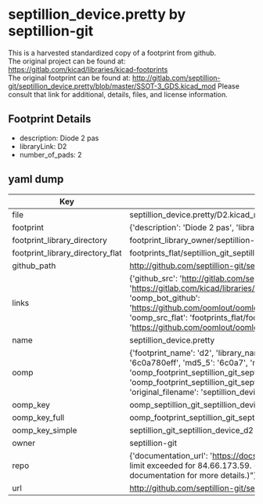 # septillion_device.pretty by septillion-git  
This is a harvested standardized copy of a footprint from github.  
The original project can be found at:  
https://gitlab.com/kicad/libraries/kicad-footprints  
The original footprint can be found at:
http://gitlab.com/septillion-git/septillion_device.pretty/blob/master/SSOT-3_GDS.kicad_mod
Please consult that link for additional, details, files, and license information.  
## Footprint Details
* description: Diode 2 pas  
* libraryLink: D2  
* number_of_pads: 2  
## yaml dump  
| Key | Value |  
| --- | --- |  
| file | septillion_device.pretty/D2.kicad_mod |  
| footprint | {'description': 'Diode 2 pas', 'libraryLink': 'D2', 'number_of_pads': 2} |  
| footprint_library_directory | footprint_library_owner/septillion-git_septillion_device.pretty |  
| footprint_library_directory_flat | footprints_flat/septillion_git_septillion_device_d2/working |  
| github_path | http://github.com/septillion-git/septillion_device.pretty/blob/master/D2.kicad_mod |  
| links | {'github_src': 'http://gitlab.com/septillion-git/septillion_device.pretty/blob/master/SSOT-3_GDS.kicad_mod', 'github_src_repo': 'https://gitlab.com/kicad/libraries/kicad-footprints', 'oomp_bot': 'footprints/septillion_git_septillion_device_d2/working', 'oomp_bot_github': 'https://github.com/oomlout/oomlout_oomp_footprint_bot/tree/main/footprints/septillion_git_septillion_device_d2/working', 'oomp_src_flat': 'footprints_flat/footprints_flat/septillion_git_septillion_device_d2/working', 'oomp_src_flat_github': 'https://github.com/oomlout/oomlout_oomp_footprint_src/tree/main/footprints_flat/septillion_git_septillion_device_d2/working'} |  
| name | septillion_device.pretty |  
| oomp | {'footprint_name': 'd2', 'library_name': 'septillion_device', 'md5': '6c0a780eff69a9966c8078f8b0198494', 'md5_10': '6c0a780eff', 'md5_5': '6c0a7', 'md5_6': '6c0a78', 'oomp_key': 'oomp_septillion_git_septillion_device_d2', 'oomp_key_extra': 'oomp_footprint_septillion_git_septillion_device_d2', 'oomp_key_full': 'oomp_footprint_septillion_git_septillion_device_d2_6c0a78', 'oomp_key_simple': 'septillion_git_septillion_device_d2', 'original_filename': 'septillion_device.pretty/D2.kicad_mod', 'owner_name': 'septillion_git'} |  
| oomp_key | oomp_septillion_git_septillion_device_d2 |  
| oomp_key_full | oomp_footprint_septillion_git_septillion_device_d2 |  
| oomp_key_simple | septillion_git_septillion_device_d2 |  
| owner | septillion-git |  
| repo | {'documentation_url': 'https://docs.github.com/rest/overview/resources-in-the-rest-api#rate-limiting', 'message': "API rate limit exceeded for 84.66.173.59. (But here's the good news: Authenticated requests get a higher rate limit. Check out the documentation for more details.)"} |  
| url | http://github.com/septillion-git/septillion_device.pretty |  

